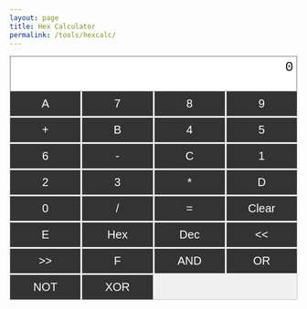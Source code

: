 ```yaml
---
layout: page
title: Hex Calculator
permalink: /tools/hexcalc/
---
```

<div id="calculator">
    <div id="output">0</div>
    <div id="buttons">
        <button id="btnA ">A</button>
        <button id="btn7 ">7</button>
        <button id="btn8 ">8</button>
        <button id="btn9 ">9</button>
        <button id="btnAdd">+</button>
        <button id="btnB ">B</button>
        <button id="btn4 ">4</button>
        <button id="btn5 ">5</button>
        <button id="btn6 ">6</button>
        <button id="btnSubtract">-</button>
        <button id="btnC ">C</button>
        <button id="btn1">1</button>
        <button id="btn2 ">2</button>
        <button id="btn3 ">3</button>
        <button id="btnMultiply">*</button>
        <button id="btnD ">D</button>
        <button id="btn0">0</button>
        <!-- Add buttons for other digits and operations -->
        <button id="btnDivide">/</button>
        <button id="btnEquals">=</button>
        <button id="btnClr">Clear</button>
        <button id="btnE ">E</button>
        <button id="btnHex">Hex</button>
        <button id="btnDec">Dec</button>
        <button id="btnShR"><<</button>
        <button id="btnShL">>></button>
        <button id="btnF ">F</button>
        <button id="btnAnd ">AND</button>
        <button id="btnOr">OR</button>
        <button id="btnNot ">NOT</button>
        <button id="btnXor ">XOR</button>
    </div>
</div>


<style>

#calculator {
    width: auto;
    margin: 0 auto;
    padding: 0px;
    border: 1px solid #ccc;
    background-color: #f0f0f0;
}

#output {
    height: 50px;
    font-size: 24px;
    font-family: 'Courier New', monospace;
    text-align: right;
    padding: 5px;
    background-color: white;
    border: 1px solid #999;
}

#buttons {
    width: auto;
    display: grid;
    grid-template-columns: repeat(4, 1fr);
    grid-gap: 3px;
}

button {
    font-size: 20px;
    padding: 10px;
    background-color: #333;
    color: white;
    border: none;
    cursor: pointer;
}

/* Add more specific styling as needed */

    /* Add other CSS rules for styling */
</style>
